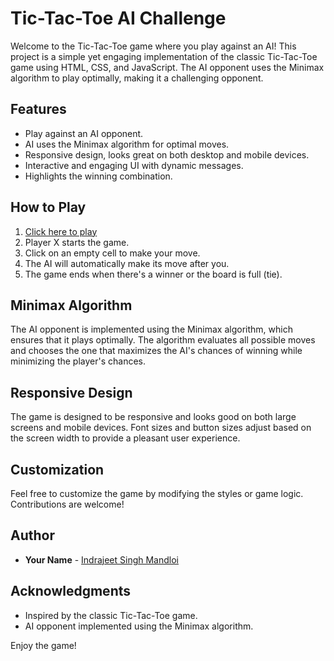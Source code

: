 # Tic-Tac-Toe AI Challenge

Welcome to the Tic-Tac-Toe game where you play against an AI! This project is a simple yet engaging implementation of the classic Tic-Tac-Toe game using HTML, CSS, and JavaScript. The AI opponent uses the Minimax algorithm to play optimally, making it a challenging opponent.

## Features

- Play against an AI opponent.
- AI uses the Minimax algorithm for optimal moves.
- Responsive design, looks great on both desktop and mobile devices.
- Interactive and engaging UI with dynamic messages.
- Highlights the winning combination.

## How to Play

1. [Click here to play](https://raw.githack.com/Indrajeetsing/tic-tac-toe/main/ticTacToe.html)
2. Player X starts the game.
3. Click on an empty cell to make your move.
4. The AI will automatically make its move after you.
5. The game ends when there's a winner or the board is full (tie).

## Minimax Algorithm

The AI opponent is implemented using the Minimax algorithm, which ensures that it plays optimally. The algorithm evaluates all possible moves and chooses the one that maximizes the AI's chances of winning while minimizing the player's chances.

## Responsive Design

The game is designed to be responsive and looks good on both large screens and mobile devices. Font sizes and button sizes adjust based on the screen width to provide a pleasant user experience.

## Customization

Feel free to customize the game by modifying the styles or game logic. Contributions are welcome!

## Author

- **Your Name** - [Indrajeet Singh Mandloi](https://github.com/indrajeetsing)

## Acknowledgments

- Inspired by the classic Tic-Tac-Toe game.
- AI opponent implemented using the Minimax algorithm.

Enjoy the game!
